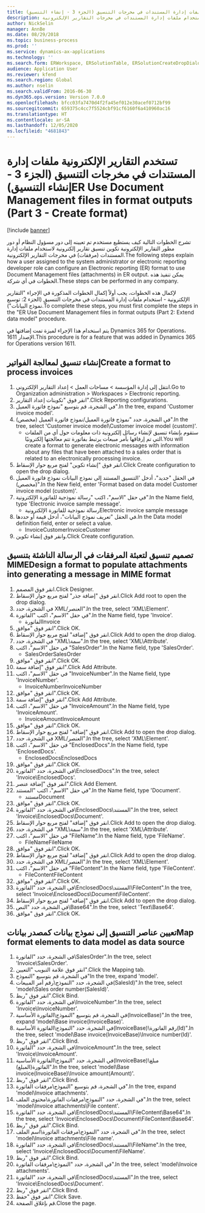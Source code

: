 ```yaml
---
title: تستخدم التقارير الإلكترونية ملفات إدارة المستندات في مخرجات التنسيق‬ (الجزء 3 - إنشاء التنسيق)
description: تشرح الخطوات التالية كيف يستطيع مستخدم تم تعيينه إلى دور مسؤول النظام أو دور مطور التقارير الإلكترونية تكوين تنسيق تقارير إلكترونية لاستخدام ملفات إدارة المستندات في مخرجات التقارير الإلكترونية.
author: NickSelin
manager: AnnBe
ms.date: 08/29/2018
ms.topic: business-process
ms.prod: ''
ms.service: dynamics-ax-applications
ms.technology: ''
ms.search.form: ERWorkspace, ERSolutionTable, ERSolutionCreateDropDialog, EROperationDesigner, ERComponentTypeDropDialog
audience: Application User
ms.reviewer: kfend
ms.search.region: Global
ms.author: nselin
ms.search.validFrom: 2016-06-30
ms.dyn365.ops.version: Version 7.0.0
ms.openlocfilehash: bfcc03fa7470d4f2fa45ef012e30acef0712bf99
ms.sourcegitcommit: 659375c4cc7f5524cbf91cf6160f6a410960ac16
ms.translationtype: HT
ms.contentlocale: ar-SA
ms.lasthandoff: 12/05/2020
ms.locfileid: "4681843"
---
```

# <a name="er-use-document-management-files-in-format-outputs-part-3---create-format"></a><span data-ttu-id="f0ccf-103">تستخدم التقارير الإلكترونية ملفات إدارة المستندات في مخرجات التنسيق‬ (الجزء 3 - إنشاء التنسيق)</span><span class="sxs-lookup"><span data-stu-id="f0ccf-103">ER Use Document Management files in format outputs (Part 3 - Create format)</span></span>

[!include [banner](../../includes/banner.md)]

<span data-ttu-id="f0ccf-104">تشرح الخطوات التالية كيف يستطيع مستخدم تم تعيينه إلى دور مسؤول النظام أو دور مطور التقارير الإلكترونية تكوين تنسيق تقارير إلكترونية لاستخدام ملفات إدارة المستندات (مرفقات) في مخرجات التقارير الإلكترونية.</span><span class="sxs-lookup"><span data-stu-id="f0ccf-104">The following steps explain how a user assigned to the system administrator or electronic reporting developer role can configure an Electronic reporting (ER) format to use Document Management files (attachments) in ER output.</span></span> <span data-ttu-id="f0ccf-105">يمكن تنفيذ هذه الخطوات في أي شركة.</span><span class="sxs-lookup"><span data-stu-id="f0ccf-105">These steps can be performed in any company.</span></span>

<span data-ttu-id="f0ccf-106">لإكمال هذه الخطوات، يجب أولاً إكمال الخطوات المذكورة في الإجراء "التقارير الإلكترونية - استخدام ملفات إدارة المستندات في مخرجات التنسيق (الجزء 2: توسيع نموذج البيانات").</span><span class="sxs-lookup"><span data-stu-id="f0ccf-106">To complete these steps, you must first complete the steps in the "ER Use Document Management files in format outputs (Part 2: Extend data model" procedure.</span></span>

<span data-ttu-id="f0ccf-107">يتم استخدام هذا الإجراء لميزة تمت إضافتها في Dynamics 365 for Operations، الإصدار 1611.</span><span class="sxs-lookup"><span data-stu-id="f0ccf-107">This procedure is for a feature that was added in Dynamics 365 for Operations version 1611.</span></span>


## <a name="create-a-format-to-process-invoices"></a><span data-ttu-id="f0ccf-108">إنشاء تنسيق لمعالجة الفواتير</span><span class="sxs-lookup"><span data-stu-id="f0ccf-108">Create a format to process invoices</span></span>
1. <span data-ttu-id="f0ccf-109">انتقل إلى إدارة المؤسسة > مساحات العمل‬ > إعداد التقارير الإلكتروني‬.</span><span class="sxs-lookup"><span data-stu-id="f0ccf-109">Go to Organization administration > Workspaces > Electronic reporting.</span></span>
2. <span data-ttu-id="f0ccf-110">انقر فوق "تكوينات إعداد التقارير‬".</span><span class="sxs-lookup"><span data-stu-id="f0ccf-110">Click Reporting configurations.</span></span>
3. <span data-ttu-id="f0ccf-111">في الشجرة، قم بتوسيع "نموذج فاتورة العميل".</span><span class="sxs-lookup"><span data-stu-id="f0ccf-111">In the tree, expand 'Customer invoice model'.</span></span>
4. <span data-ttu-id="f0ccf-112">في الشجرة، حدد "نموذج فاتورة العميل‬/نموذج فاتورة العميل‬ (مخصص)".</span><span class="sxs-lookup"><span data-stu-id="f0ccf-112">In the tree, select 'Customer invoice model\Customer invoice model (custom)'.</span></span>
    * <span data-ttu-id="f0ccf-113">ستقوم بإنشاء تنسيق لإنشاء رسائل إلكترونية ذات معلومات حول أي من الملفات التي تم إرفاقها بأمر مبيعات يرتبط بفاتورة تتم معالجتها إلكترونيًا.</span><span class="sxs-lookup"><span data-stu-id="f0ccf-113">You will create a format to generate electronic messages with information about any files that have been attached to a sales order that is related to an electronically processing invoice.</span></span>  
5. <span data-ttu-id="f0ccf-114">انقر فوق "إنشاء تكوين" لفتح مربع حوار الإسقاط‬.</span><span class="sxs-lookup"><span data-stu-id="f0ccf-114">Click Create configuration to open the drop dialog.</span></span>
6. <span data-ttu-id="f0ccf-115">في الحقل "جديد"، أدخل 'التنسيق المستند إلى نموذج البيانات نموذج فاتورة العميل (مخصص)".</span><span class="sxs-lookup"><span data-stu-id="f0ccf-115">In the New field, enter 'Format based on data model Customer invoice model (custom)'.</span></span>
7. <span data-ttu-id="f0ccf-116">في حقل "الاسم"، اكتب "رسالة نموذجية للفاتورة الإلكترونية".</span><span class="sxs-lookup"><span data-stu-id="f0ccf-116">In the Name field, type 'Electronic invoice sample message'.</span></span>
    * <span data-ttu-id="f0ccf-117">رسالة نموذجية للفاتورة الإلكترونية</span><span class="sxs-lookup"><span data-stu-id="f0ccf-117">Electronic invoice sample message</span></span>  
8. <span data-ttu-id="f0ccf-118">في الحقل "تعريف نموذج البيانات"، أدخل قيمة أو حددها.</span><span class="sxs-lookup"><span data-stu-id="f0ccf-118">In the Data model definition field, enter or select a value.</span></span>
    * <span data-ttu-id="f0ccf-119">InvoiceCustomer</span><span class="sxs-lookup"><span data-stu-id="f0ccf-119">InvoiceCustomer</span></span>  
9. <span data-ttu-id="f0ccf-120">وانقر فوق إنشاء تكوين.</span><span class="sxs-lookup"><span data-stu-id="f0ccf-120">Click Create configuration.</span></span>

## <a name="design-a-format-to-populate-attachments-into-generating-a-message-in-mime-format"></a><span data-ttu-id="f0ccf-121">تصميم تنسيق لتعبئة المرفقات في الرسالة الناشئة بتنسيق MIME</span><span class="sxs-lookup"><span data-stu-id="f0ccf-121">Design a format to populate attachments into generating a message in MIME format</span></span>
1. <span data-ttu-id="f0ccf-122">انقر فوق المصمم.</span><span class="sxs-lookup"><span data-stu-id="f0ccf-122">Click Designer.</span></span>
2. <span data-ttu-id="f0ccf-123">انقر فوق "إضافة جذر" لفتح مربع حوار الإسقاط‬.</span><span class="sxs-lookup"><span data-stu-id="f0ccf-123">Click Add root to open the drop dialog.</span></span>
3. <span data-ttu-id="f0ccf-124">في الشجرة، حدد XML/العنصر".</span><span class="sxs-lookup"><span data-stu-id="f0ccf-124">In the tree, select 'XML\Element'.</span></span>
4. <span data-ttu-id="f0ccf-125">في حقل "الاسم"، اكتب "الفاتورة".</span><span class="sxs-lookup"><span data-stu-id="f0ccf-125">In the Name field, type 'Invoice'.</span></span>
    * <span data-ttu-id="f0ccf-126">الفاتورة</span><span class="sxs-lookup"><span data-stu-id="f0ccf-126">Invoice</span></span>  
5. <span data-ttu-id="f0ccf-127">انقر فوق "موافق".</span><span class="sxs-lookup"><span data-stu-id="f0ccf-127">Click OK.</span></span>
6. <span data-ttu-id="f0ccf-128">انقر فوق "إضافة" لفتح مربع حوار الإسقاط‬.</span><span class="sxs-lookup"><span data-stu-id="f0ccf-128">Click Add to open the drop dialog.</span></span>
7. <span data-ttu-id="f0ccf-129">في الشجرة، حدد "XML\سمة".</span><span class="sxs-lookup"><span data-stu-id="f0ccf-129">In the tree, select 'XML\Attribute'.</span></span>
8. <span data-ttu-id="f0ccf-130">في حقل "الاسم"، اكتب "SalesOrder".</span><span class="sxs-lookup"><span data-stu-id="f0ccf-130">In the Name field, type 'SalesOrder'.</span></span>
    * <span data-ttu-id="f0ccf-131">SalesOrder</span><span class="sxs-lookup"><span data-stu-id="f0ccf-131">SalesOrder</span></span>  
9. <span data-ttu-id="f0ccf-132">انقر فوق "موافق".</span><span class="sxs-lookup"><span data-stu-id="f0ccf-132">Click OK.</span></span>
10. <span data-ttu-id="f0ccf-133">انقر فوق "إضافة سمة".</span><span class="sxs-lookup"><span data-stu-id="f0ccf-133">Click Add Attribute.</span></span>
11. <span data-ttu-id="f0ccf-134">في حقل "الاسم"، اكتب "InvoiceNumber".</span><span class="sxs-lookup"><span data-stu-id="f0ccf-134">In the Name field, type 'InvoiceNumber'.</span></span>
    * <span data-ttu-id="f0ccf-135">InvoiceNumber</span><span class="sxs-lookup"><span data-stu-id="f0ccf-135">InvoiceNumber</span></span>  
12. <span data-ttu-id="f0ccf-136">انقر فوق "موافق".</span><span class="sxs-lookup"><span data-stu-id="f0ccf-136">Click OK.</span></span>
13. <span data-ttu-id="f0ccf-137">انقر فوق "إضافة سمة".</span><span class="sxs-lookup"><span data-stu-id="f0ccf-137">Click Add Attribute.</span></span>
14. <span data-ttu-id="f0ccf-138">في حقل "الاسم"، اكتب "InvoiceAmount".</span><span class="sxs-lookup"><span data-stu-id="f0ccf-138">In the Name field, type 'InvoiceAmount'.</span></span>
    * <span data-ttu-id="f0ccf-139">InvoiceAmount</span><span class="sxs-lookup"><span data-stu-id="f0ccf-139">InvoiceAmount</span></span>  
15. <span data-ttu-id="f0ccf-140">انقر فوق "موافق".</span><span class="sxs-lookup"><span data-stu-id="f0ccf-140">Click OK.</span></span>
16. <span data-ttu-id="f0ccf-141">انقر فوق "إضافة" لفتح مربع حوار الإسقاط‬.</span><span class="sxs-lookup"><span data-stu-id="f0ccf-141">Click Add to open the drop dialog.</span></span>
17. <span data-ttu-id="f0ccf-142">في الشجرة، حدد XML/العنصر".</span><span class="sxs-lookup"><span data-stu-id="f0ccf-142">In the tree, select 'XML\Element'.</span></span>
18. <span data-ttu-id="f0ccf-143">في حقل "الاسم"، اكتب "EnclosedDocs".</span><span class="sxs-lookup"><span data-stu-id="f0ccf-143">In the Name field, type 'EnclosedDocs'.</span></span>
    * <span data-ttu-id="f0ccf-144">EnclosedDocs</span><span class="sxs-lookup"><span data-stu-id="f0ccf-144">EnclosedDocs</span></span>  
19. <span data-ttu-id="f0ccf-145">انقر فوق "موافق".</span><span class="sxs-lookup"><span data-stu-id="f0ccf-145">Click OK.</span></span>
20. <span data-ttu-id="f0ccf-146">في الشجرة، حدد "الفاتورة\EnclosedDocs‬".</span><span class="sxs-lookup"><span data-stu-id="f0ccf-146">In the tree, select 'Invoice\EnclosedDocs'.</span></span>
21. <span data-ttu-id="f0ccf-147">انقر فوق "إضافة عنصر".</span><span class="sxs-lookup"><span data-stu-id="f0ccf-147">Click Add Element.</span></span>
22. <span data-ttu-id="f0ccf-148">في حقل "الاسم"، اكتب "المستند".</span><span class="sxs-lookup"><span data-stu-id="f0ccf-148">In the Name field, type 'Document'.</span></span>
    * <span data-ttu-id="f0ccf-149">مستند</span><span class="sxs-lookup"><span data-stu-id="f0ccf-149">Document</span></span>  
23. <span data-ttu-id="f0ccf-150">انقر فوق "موافق".</span><span class="sxs-lookup"><span data-stu-id="f0ccf-150">Click OK.</span></span>
24. <span data-ttu-id="f0ccf-151">في الشجرة، حدد "الفاتورة\EnclosedDocs\المستند".</span><span class="sxs-lookup"><span data-stu-id="f0ccf-151">In the tree, select 'Invoice\EnclosedDocs\Document'.</span></span>
25. <span data-ttu-id="f0ccf-152">انقر فوق "إضافة" لفتح مربع حوار الإسقاط‬.</span><span class="sxs-lookup"><span data-stu-id="f0ccf-152">Click Add to open the drop dialog.</span></span>
26. <span data-ttu-id="f0ccf-153">في الشجرة، حدد "XML\سمة".</span><span class="sxs-lookup"><span data-stu-id="f0ccf-153">In the tree, select 'XML\Attribute'.</span></span>
27. <span data-ttu-id="f0ccf-154">في حقل "الاسم"، اكتب "FileName".</span><span class="sxs-lookup"><span data-stu-id="f0ccf-154">In the Name field, type 'FileName'.</span></span>
    * <span data-ttu-id="f0ccf-155">FileName</span><span class="sxs-lookup"><span data-stu-id="f0ccf-155">FileName</span></span>  
28. <span data-ttu-id="f0ccf-156">انقر فوق "موافق".</span><span class="sxs-lookup"><span data-stu-id="f0ccf-156">Click OK.</span></span>
29. <span data-ttu-id="f0ccf-157">انقر فوق "إضافة" لفتح مربع حوار الإسقاط‬.</span><span class="sxs-lookup"><span data-stu-id="f0ccf-157">Click Add to open the drop dialog.</span></span>
30. <span data-ttu-id="f0ccf-158">في الشجرة، حدد XML/العنصر".</span><span class="sxs-lookup"><span data-stu-id="f0ccf-158">In the tree, select 'XML\Element'.</span></span>
31. <span data-ttu-id="f0ccf-159">في حقل "الاسم"، اكتب "FileContent".</span><span class="sxs-lookup"><span data-stu-id="f0ccf-159">In the Name field, type 'FileContent'.</span></span>
    * <span data-ttu-id="f0ccf-160">FileContent</span><span class="sxs-lookup"><span data-stu-id="f0ccf-160">FileContent</span></span>  
32. <span data-ttu-id="f0ccf-161">انقر فوق "موافق".</span><span class="sxs-lookup"><span data-stu-id="f0ccf-161">Click OK.</span></span>
33. <span data-ttu-id="f0ccf-162">في الشجرة، حدد "الفاتورة\EnclosedDocs\المستند\FileContent".</span><span class="sxs-lookup"><span data-stu-id="f0ccf-162">In the tree, select 'Invoice\EnclosedDocs\Document\FileContent'.</span></span>
34. <span data-ttu-id="f0ccf-163">انقر فوق "إضافة" لفتح مربع حوار الإسقاط‬.</span><span class="sxs-lookup"><span data-stu-id="f0ccf-163">Click Add to open the drop dialog.</span></span>
35. <span data-ttu-id="f0ccf-164">في الشجرة، حدد "النص\Base64".</span><span class="sxs-lookup"><span data-stu-id="f0ccf-164">In the tree, select 'Text\Base64'.</span></span>
36. <span data-ttu-id="f0ccf-165">انقر فوق "موافق".</span><span class="sxs-lookup"><span data-stu-id="f0ccf-165">Click OK.</span></span>

## <a name="map-format-elements-to-data-model-as-data-source"></a><span data-ttu-id="f0ccf-166">تعيين عناصر التنسيق إلى نموذج بيانات كمصدر بيانات</span><span class="sxs-lookup"><span data-stu-id="f0ccf-166">Map format elements to data model as data source</span></span>
1. <span data-ttu-id="f0ccf-167">في الشجرة، حدد "الفاتورة‬\SalesOrder‬".</span><span class="sxs-lookup"><span data-stu-id="f0ccf-167">In the tree, select 'Invoice\SalesOrder'.</span></span>
2. <span data-ttu-id="f0ccf-168">انقر فوق علامة التبويب "التعيين".</span><span class="sxs-lookup"><span data-stu-id="f0ccf-168">Click the Mapping tab.</span></span>
3. <span data-ttu-id="f0ccf-169">في الشجرة، قم بتوسيع "النموذج"</span><span class="sxs-lookup"><span data-stu-id="f0ccf-169">In the tree, expand 'model'.</span></span>
4. <span data-ttu-id="f0ccf-170">في الشجرة، حدد "النموذج\رقم أمر المبيعات(SalesId)".</span><span class="sxs-lookup"><span data-stu-id="f0ccf-170">In the tree, select 'model\Sales order number(SalesId)'.</span></span>
5. <span data-ttu-id="f0ccf-171">انقر فوق "ربط".</span><span class="sxs-lookup"><span data-stu-id="f0ccf-171">Click Bind.</span></span>
6. <span data-ttu-id="f0ccf-172">في الشجرة، حدد "الفاتورة\InvoiceNumber".</span><span class="sxs-lookup"><span data-stu-id="f0ccf-172">In the tree, select 'Invoice\InvoiceNumber'.</span></span>
7. <span data-ttu-id="f0ccf-173">في الشجرة، قم بتوسيع "النموذج\الفاتورة الأساسية‬(InvoiceBase)".</span><span class="sxs-lookup"><span data-stu-id="f0ccf-173">In the tree, expand 'model\Base invoice(InvoiceBase)'.</span></span>
8. <span data-ttu-id="f0ccf-174">في الشجرة، حدد "النموذج\الفاتورة الأساسية(InvoiceBase)\رقم الفاتورة(Id)".</span><span class="sxs-lookup"><span data-stu-id="f0ccf-174">In the tree, select 'model\Base invoice(InvoiceBase)\Invoice number(Id)'.</span></span>
9. <span data-ttu-id="f0ccf-175">انقر فوق "ربط".</span><span class="sxs-lookup"><span data-stu-id="f0ccf-175">Click Bind.</span></span>
10. <span data-ttu-id="f0ccf-176">في الشجرة، حدد "الفاتورة\InvoiceAmount".</span><span class="sxs-lookup"><span data-stu-id="f0ccf-176">In the tree, select 'Invoice\InvoiceAmount'.</span></span>
11. <span data-ttu-id="f0ccf-177">في الشجرة، حدد "النموذج\الفاتورة الأساسية(InvoiceBase)\مبلغ الفاتورة(المبلغ)".</span><span class="sxs-lookup"><span data-stu-id="f0ccf-177">In the tree, select 'model\Base invoice(InvoiceBase)\Invoice amount(Amount)'.</span></span>
12. <span data-ttu-id="f0ccf-178">انقر فوق "ربط".</span><span class="sxs-lookup"><span data-stu-id="f0ccf-178">Click Bind.</span></span>
13. <span data-ttu-id="f0ccf-179">في الشجرة، قم بتوسيع "النموذج\مرفقات الفاتورة".</span><span class="sxs-lookup"><span data-stu-id="f0ccf-179">In the tree, expand 'model\Invoice attachments'.</span></span>
14. <span data-ttu-id="f0ccf-180">في الشجرة، حدد "النموذج\مرفقات الفاتورة\محتوى الملف".</span><span class="sxs-lookup"><span data-stu-id="f0ccf-180">In the tree, select 'model\Invoice attachments\File content'.</span></span>
15. <span data-ttu-id="f0ccf-181">في الشجرة، حدد "الفاتورة\EnclosedDocs\المستند\FileContent\Base64".</span><span class="sxs-lookup"><span data-stu-id="f0ccf-181">In the tree, select 'Invoice\EnclosedDocs\Document\FileContent\Base64'.</span></span>
16. <span data-ttu-id="f0ccf-182">انقر فوق "ربط".</span><span class="sxs-lookup"><span data-stu-id="f0ccf-182">Click Bind.</span></span>
17. <span data-ttu-id="f0ccf-183">في الشجرة، حدد "النموذج\مرفقات الفاتورة\اسم الملف‬".</span><span class="sxs-lookup"><span data-stu-id="f0ccf-183">In the tree, select 'model\Invoice attachments\File name'.</span></span>
18. <span data-ttu-id="f0ccf-184">في الشجرة، حدد "الفاتورة\EnclosedDocs\المستند\FileName".</span><span class="sxs-lookup"><span data-stu-id="f0ccf-184">In the tree, select 'Invoice\EnclosedDocs\Document\FileName'.</span></span>
19. <span data-ttu-id="f0ccf-185">انقر فوق "ربط".</span><span class="sxs-lookup"><span data-stu-id="f0ccf-185">Click Bind.</span></span>
20. <span data-ttu-id="f0ccf-186">في الشجرة، حدد "النموذج\مرفقات الفاتورة".</span><span class="sxs-lookup"><span data-stu-id="f0ccf-186">In the tree, select 'model\Invoice attachments'.</span></span>
21. <span data-ttu-id="f0ccf-187">في الشجرة، حدد "الفاتورة\EnclosedDocs\المستند".</span><span class="sxs-lookup"><span data-stu-id="f0ccf-187">In the tree, select 'Invoice\EnclosedDocs\Document'.</span></span>
22. <span data-ttu-id="f0ccf-188">انقر فوق "ربط".</span><span class="sxs-lookup"><span data-stu-id="f0ccf-188">Click Bind.</span></span>
23. <span data-ttu-id="f0ccf-189">انقر فوق "حفظ".</span><span class="sxs-lookup"><span data-stu-id="f0ccf-189">Click Save.</span></span>
24. <span data-ttu-id="f0ccf-190">قم بإغلاق الصفحة.</span><span class="sxs-lookup"><span data-stu-id="f0ccf-190">Close the page.</span></span>

